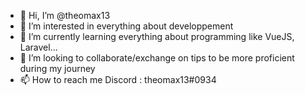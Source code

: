 - 👋 Hi, I’m @theomax13
- 👀 I’m interested in everything about developpement
- 🌱 I’m currently learning everything about programming like VueJS, Laravel...
- 💞️ I’m looking to collaborate/exchange on tips to be more proficient during my journey
- 📫 How to reach me Discord : theomax13#0934

<!---
theomax13/theomax13 is a ✨ special ✨ repository because its `README.md` (this file) appears on your GitHub profile.
You can click the Preview link to take a look at your changes.
--->

